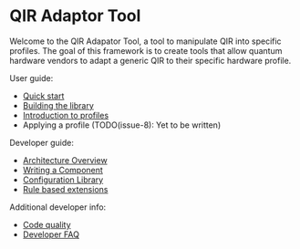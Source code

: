 # QIR Adaptor Tool

Welcome to the QIR Adapator Tool, a tool to manipulate QIR into specific profiles. The goal of this framework is to create tools that allow quantum hardware vendors to adapt a generic QIR to their specific hardware profile.

User guide:

- [Quick start](UserGuide/QuickStart.md)
- [Building the library](UserGuide/BuildingLibrary.md)
- [Introduction to profiles](UserGuide/IntroductionToProfiles.md)
- Applying a profile (TODO(issue-8): Yet to be written)

Developer guide:

- [Architecture Overview](DeveloperGuide/ArchitectureOverview.md)
- [Writing a Component](DeveloperGuide/WritingComponent.md)
- [Configuration Library](DeveloperGuide/ConfigurationLibrary.md)
- [Rule based extensions](DeveloperGuide/WritingRuleTests.md)

Additional developer info:

- [Code quality](DeveloperGuide/CodeQuality.md)
- [Developer FAQ](DeveloperGuide/DeveloperFAQ.md)
